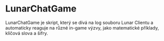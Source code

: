 # LunarChatGame
LunarChatGame je skript, který se dívá na log souboru Lunar Clientu a automaticky reaguje na různé in-game výzvy, jako matematické příklady, klíčová slova a šifry.
